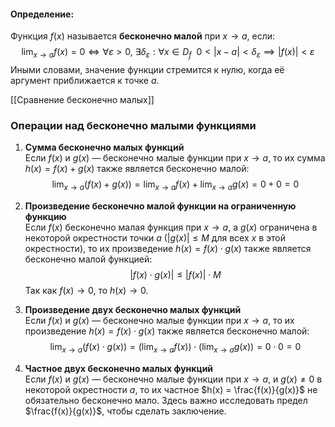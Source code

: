 #### Определение:

Функция $f(x)$ называется **бесконечно малой** при $x \to a$, если: $$\lim_{x \to a} f(x) = 0\iff \forall\varepsilon>0,\ \exists\delta_{\varepsilon}:\forall x \in D_{f}\ \ 0<|x-a|<\delta_{\varepsilon}\implies|f(x)|<\varepsilon$$Иными словами, значение функции стремится к нулю, когда её аргумент приближается к точке $a$.

[[Сравнение бесконечно малых]]

### Операции над бесконечно малыми функциями
1. **Сумма бесконечно малых функций**  
    Если $f(x)$ и $g(x)$ — бесконечно малые функции при $x \to a$, то их сумма $h(x) = f(x) + g(x)$ также является бесконечно малой:
$$\lim_{x \to a} (f(x) + g(x)) = \lim_{x \to a} f(x) + \lim_{x \to a} g(x) = 0 + 0 = 0$$

2. **Произведение бесконечно малой функции на ограниченную функцию**  
    Если $f(x)$ бесконечно малая функция при $x \to a$, а $g(x)$ ограничена в некоторой окрестности точки $a$ ($|g(x)| \leq M$ для всех $x$ в этой окрестности), то их произведение $h(x) = f(x) \cdot g(x)$ также является бесконечно малой функцией:
$$|f(x) \cdot g(x)| \leq |f(x)| \cdot M$$
	Так как $f(x) \to 0$, то $h(x) \to 0$.

3. **Произведение двух бесконечно малых функций**  
    Если $f(x)$ и $g(x)$ — бесконечно малые функции при $x \to a$, то их произведение $h(x) = f(x) \cdot g(x)$ также является бесконечно малой:
$$\lim_{x \to a} (f(x) \cdot g(x)) = (\lim_{x \to a} f(x)) \cdot (\lim_{x \to a} g(x)) = 0 \cdot 0 = 0$$

4. **Частное двух бесконечно малых функций**  
    Если $f(x)$ и $g(x)$ — бесконечно малые функции при $x \to a$, и $g(x) \neq 0$ в некоторой окрестности $a$, то их частное $h(x) = \frac{f(x)}{g(x)}$ не обязательно бесконечно мало. Здесь важно исследовать предел $\frac{f(x)}{g(x)}$, чтобы сделать заключение.